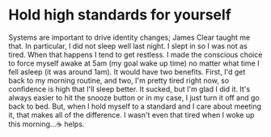 # Hold high standards for yourself


Systems are important to drive identity changes; James Clear taught me that.  In particular, I did not sleep well last night.  I slept in so I was not as tired.  When that happens I tend to get restless.  I made the conscious choice to force myself awake at 5am (my goal wake up time) no matter what time I fell asleep (it was around 1am).  It would have two benefits.  First, I'd get back to my morning routine, and two, I'm pretty tired right now, so confidence is high that I'll sleep better.  It sucked, but I'm glad I did it.  It's always easier to hit the snooze button or in my case, I just turn it off and go back to bed.  But, when I hold myself to a standard and I care about meeting it, that makes all of the difference.  I wasn't even that tired when I woke up this morning...☕ helps.
